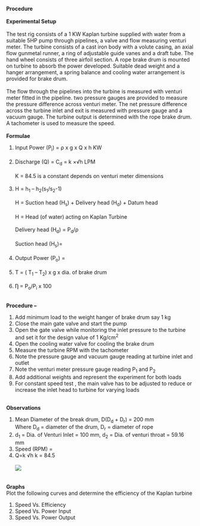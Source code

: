 <b>Procedure </b><br><br>
<b>Experimental Setup</b><br><br>
The test rig consists of a 1 KW Kaplan turbine supplied with water from a suitable 5HP pump through pipelines, a valve and flow measuring venturi meter. The turbine consists of a cast iron body with a volute casing, an axial flow gunmetal runner, a ring of adjustable guide vanes and a draft tube. The hand wheel consists of three airfoil section. A rope brake drum is mounted on turbine to absorb the power developed. Suitable dead weight and a hanger arrangement, a spring balance and cooling water arrangement is provided for brake drum.<br><br>
The flow through the pipelines into the turbine is measured with venturi meter fitted in the pipeline. two pressure gauges are provided to measure the pressure difference across venturi meter. The net pressure difference across the turbine inlet and exit is measured with pressure gauge and a vacuum gauge. The turbine output is determined with the rope brake drum. A tachometer is used to measure the speed.<br><br>
<b>Formulae </b><br>
1.	Input Power (P<sub>i</sub>) = ρ x g x Q x h KW<br><br>
2.	Discharge (Q) = C<sub>d</sub> = k ×√h LPM<br><br>
K = 84.5 is a constant depends on venturi meter dimensions<br><br>
3.	H = h<sub>1</sub> – h<sub>2</sub>(s<sub>1</sub>/s<sub>2</sub>-1)<br><br>
H = Suction head (H<sub>s</sub>) + Delivery head (H<sub>d</sub>) + Datum head<br><br>
H = Head (of water) acting on Kaplan Turbine<br><br>
Delivery head (H<sub>d</sub>) = P<sub>d</sub>/ρ<br><br>
Suction head (H<sub>s</sub>)=<br><br>
4.	Output Power (P<sub>o</sub>) = <br><br>
5.	T = ( T<sub>1</sub> – T<sub>2</sub>) x g x dia. of brake drum<br><br>
6.	Ƞ = P<sub>o</sub>/P<sub>i</sub> x 100<br><br>

<b>Procedure – </b><br>
1. Add minimum load to the weight hanger of brake drum say 1 kg
2.	Close the main gate valve and start the pump
3.	Open the gate valve while monitoring the inlet pressure to the turbine and set it for the design value of 1 Kg/cm<sup>2</sup>
4.	Open the cooling water valve for cooling the brake drum
5.	Measure the turbine RPM with the tachometer
6.	Note the pressure gauge and vacuum gauge reading at turbine inlet and outlet
7.	Note the venturi meter pressure gauge reading P<sub>1</sub> and P<sub>2</sub>
8.	Add additional weights and represent the experiment for both loads
9.	For constant speed test , the main valve has to be adjusted to reduce or increase the inlet head to turbine for varying loads<br><br>

<b>Observations </b><br>
1. Mean Diameter of the break drum, D(D<sub>d</sub> + D<sub>r</sub>) = 200 mm<br>
Where D<sub>d</sub> = diameter of the drum, D<sub>r</sub> = diameter of rope<br>
2. d<sub>1</sub> = Dia. of Venturi Inlet = 100 mm, d<sub>2</sub> = Dia. of venturi throat = 59.16 mm<br>
3. Speed (RPM) = <br>
4. 	Q=k √h k = 84.5<br><br>
<image src="images/image7.png"><br><br>

<b>Graphs </b><br>
Plot the following curves and determine the efficiency of the Kaplan turbine<br>
1. Speed Vs. Efficiency <br>
2. Speed Vs. Power Input<br>
3. Speed Vs. Power Output<br>


